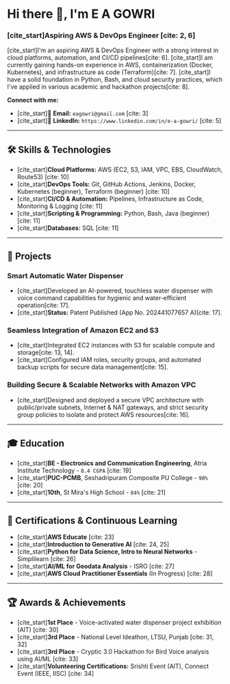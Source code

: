 # Hi there 👋, I'm E A GOWRI

### [cite_start]Aspiring AWS & DevOps Engineer [cite: 2, 6]

[cite_start]I'm an aspiring AWS & DevOps Engineer with a strong interest in cloud platforms, automation, and CI/CD pipelines[cite: 6]. [cite_start]I am currently gaining hands-on experience in AWS, containerization (Docker, Kubernetes), and infrastructure as code (Terraform)[cite: 7]. [cite_start]I have a solid foundation in Python, Bash, and cloud security practices, which I've applied in various academic and hackathon projects[cite: 8].

**Connect with me:**
* [cite_start]📧 **Email:** `eagowri@gmail.com` [cite: 3]
* [cite_start]🔗 **LinkedIn:** `https://www.linkedin.com/in/e-a-gowri/` [cite: 5]

---

## 🛠️ Skills & Technologies

* [cite_start]**Cloud Platforms:** AWS (EC2, S3, IAM, VPC, EBS, CloudWatch, Route53) [cite: 10]
* [cite_start]**DevOps Tools:** Git, GitHub Actions, Jenkins, Docker, Kubernetes (beginner), Terraform (beginner) [cite: 10]
* [cite_start]**CI/CD & Automation:** Pipelines, Infrastructure as Code, Monitoring & Logging [cite: 11]
* [cite_start]**Scripting & Programming:** Python, Bash, Java (beginner) [cite: 11]
* [cite_start]**Databases:** SQL [cite: 11]

---

## 🚀 Projects

### Smart Automatic Water Dispenser
* [cite_start]Developed an AI-powered, touchless water dispenser with voice command capabilities for hygienic and water-efficient operation[cite: 17].
* [cite_start]**Status:** Patent Published (App No. 202441077657 A)[cite: 17].

### Seamless Integration of Amazon EC2 and S3
* [cite_start]Integrated EC2 instances with S3 for scalable compute and storage[cite: 13, 14].
* [cite_start]Configured IAM roles, security groups, and automated backup scripts for secure data management[cite: 15].

### Building Secure & Scalable Networks with Amazon VPC
* [cite_start]Designed and deployed a secure VPC architecture with public/private subnets, Internet & NAT gateways, and strict security group policies to isolate and protect AWS resources[cite: 16].

---

## 🎓 Education

* [cite_start]**BE - Electronics and Communication Engineering**, Atria Institute Technology - `8.4 CGPA` [cite: 19]
* [cite_start]**PUC-PCMB**, Seshadripuram Composite PU College - `90%` [cite: 20]
* [cite_start]**10th**, St Mira's High School - `84%` [cite: 21]

---

## 📜 Certifications & Continuous Learning

* [cite_start]**AWS Educate** [cite: 23]
* [cite_start]**Introduction to Generative AI** [cite: 24, 25]
* [cite_start]**Python for Data Science, Intro to Neural Networks** - Simplilearn [cite: 26]
* [cite_start]**AI/ML for Geodata Analysis** - ISRO [cite: 27]
* [cite_start]**AWS Cloud Practitioner Essentials** (In Progress) [cite: 28]

---

## 🏆 Awards & Achievements

* [cite_start]**1st Place** - Voice-activated water dispenser project exhibition (AIT) [cite: 30]
* [cite_start]**3rd Place** - National Level Ideathon, LTSU, Punjab [cite: 31, 32]
* [cite_start]**3rd Place** - Cryptic 3.0 Hackathon for Bird Voice analysis using AI/ML [cite: 33]
* [cite_start]**Volunteering Certifications:** Srishti Event (AIT), Connect Event (IEEE, IISC) [cite: 34]
